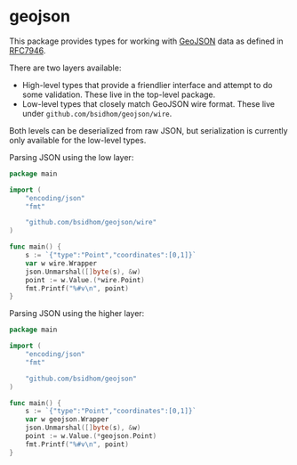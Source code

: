 # geojson

This package provides types for working with [GeoJSON](https://geojson.org/)
data as defined in [RFC7946](https://tools.ietf.org/html/rfc7946).

There are two layers available:
* High-level types that provide a friendlier interface and attempt to do some
  validation. These live in the top-level package.
* Low-level types that closely match GeoJSON wire format. These live under
  `github.com/bsidhom/geojson/wire`.

Both levels can be deserialized from raw JSON, but serialization is
currently only available for the low-level types.

Parsing JSON using the low layer:

```go
package main

import (
    "encoding/json"
    "fmt"

    "github.com/bsidhom/geojson/wire"
)

func main() {
    s := `{"type":"Point","coordinates":[0,1]}`
    var w wire.Wrapper
    json.Unmarshal([]byte(s), &w)
    point := w.Value.(*wire.Point)
    fmt.Printf("%#v\n", point)
}
```

Parsing JSON using the higher layer:

```go
package main

import (
    "encoding/json"
    "fmt"

    "github.com/bsidhom/geojson"
)

func main() {
    s := `{"type":"Point","coordinates":[0,1]}`
    var w geojson.Wrapper
    json.Unmarshal([]byte(s), &w)
    point := w.Value.(*geojson.Point)
    fmt.Printf("%#v\n", point)
}
```
